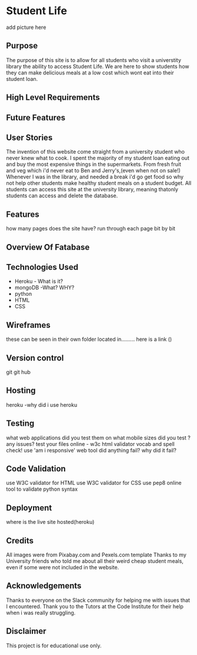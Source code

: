 # Student Life
add picture here

## Purpose
The purpose of this site is to allow for all students who visit a universtity library the ability to access Student Life. We are here to show students how they can make 
delicious meals at a low cost which wont eat into their student loan. 
## High Level Requirements
## Future Features
## User Stories
The invention of this website come straight from a university student who never knew what to cook. I spent the majority of my student 
loan eating out and buy the most expensive things in the supermarkets. From fresh fruit and veg which i'd never eat to Ben and Jerry's,(even when not on sale!)
Whenever I was in the library, and needed a break i'd go get food so why not help other students make healthy student meals on a 
student budget. All students can access this site at the university library, meaning thatonly students can access and delete the database.

## Features
how many pages does the site have? run through each page bit by bit

## Overview Of Fatabase
## Technologies Used
- Heroku - What is it?
- mongoDB -What? WHY?
- python
- HTML
- CSS


## Wireframes
these can be seen in their own folder located in......... here is a link ()
## Version control
git
git hub
## Hosting
heroku -why did i use heroku
## Testing
what web applications did you test them on
what mobile sizes did you test ? any issues?
test your files online - w3c html validator
vocab and spell check!
use 'am i responsive' web tool
did anything fail? why did it fail?
## Code Validation
use W3C validator for HTML
use W3C validator for CSS
use pep8 online tool to validate python syntax
## Deployment
where is the live site hosted(heroku)
## Credits
All images were from Pixabay.com and Pexels.com
template
Thanks to my University friends who told me about all their weird cheap student meals, even if some were not included in the website.
## Acknowledgements
Thanks to everyone on the Slack community for helping me with issues that I encountered.
Thank you to the Tutors at the Code Institute for their help when i was really struggling.
## Disclaimer
This project is for educational use only.